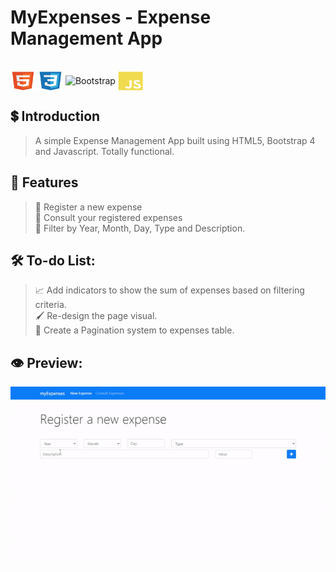 # MyExpenses - Expense Management App
<div style="display: inline_block"><br>
  
  <img align="center" alt="HTML" height="30" width="40" src="https://raw.githubusercontent.com/devicons/devicon/master/icons/html5/html5-original.svg">
  <img align="center" alt="CSS" height="30" width="40" src="https://raw.githubusercontent.com/devicons/devicon/master/icons/css3/css3-original.svg">
  <img align="center" alt="Bootstrap" height="30" width="40" src="https://cdn.jsdelivr.net/gh/devicons/devicon/icons/bootstrap/bootstrap-plain-wordmark.svg">
  <img align="center" alt="Javascript" height="30" width="40" src="https://raw.githubusercontent.com/devicons/devicon/master/icons/javascript/javascript-plain.svg">
</div>

## 💲 Introduction

> A simple Expense Management App built using HTML5, Bootstrap 4 and Javascript. Totally functional.


## 🔎 Features

> 💸 Register a new expense<br>👀 Consult your registered expenses<br>🧭 Filter by Year, Month, Day, Type and Description.

## 🛠 To-do List:

> 📈 Add indicators to show the sum of expenses based on filtering criteria.<br>
> 🖌 Re-design the page visual.<br>
> 📃 Create a Pagination system to expenses table.

## 👁️ Preview:

![](expenseapp-gif.gif)

